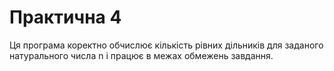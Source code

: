 # Практична 4 
Ця програма коректно обчислює кількість рівних дільників для заданого натурального числа n і працює в межах обмежень завдання.
